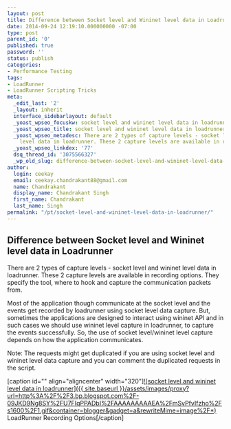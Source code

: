 ```yaml
---
layout: post
title: Difference between Socket level and Wininet level data in Loadrunner
date: 2014-09-24 12:19:10.000000000 -07:00
type: post
parent_id: '0'
published: true
password: ''
status: publish
categories:
- Performance Testing
tags:
- LoadRunner
- LoadRunner Scripting Tricks
meta:
  _edit_last: '2'
  _layout: inherit
  interface_sidebarlayout: default
  _yoast_wpseo_focuskw: socket level and wininet level data in loadrunner
  _yoast_wpseo_title: socket level and wininet level data in loadrunner
  _yoast_wpseo_metadesc: There are 2 types of capture levels - socket level and wininet
    level data in loadrunner. These 2 capture levels are available in recording options.
  _yoast_wpseo_linkdex: '77'
  dsq_thread_id: '3075566327'
  _wp_old_slug: difference-between-socket-level-and-wininet-level-data-in-loadrunner-recording-options
author:
  login: ceekay
  email: ceekay.chandrakant88@gmail.com
  name: Chandrakant
  display_name: Chandrakant Singh
  first_name: Chandrakant
  last_name: Singh
permalink: "/pt/socket-level-and-wininet-level-data-in-loadrunner/"
---
```


## Difference between Socket level and Wininet level data in Loadrunner

There are 2 types of capture levels - socket level and wininet level data in loadrunner. These 2 capture levels are available in recording options. They specify the tool, where to hook and capture the communication packets from.

Most of the application though communicate at the socket level and the events get recorded by loadrunner using socket level data capture. But, sometimes the applications are designed to interact using wininet API and in such cases we should use wininet level capture in loadrunner, to capture the events successfully. So, the use of socket level/wininet level capture depends on how the application communicates.

Note: The requests might get duplicated if you are using socket level and wininet level data capture and you can comment the duplicated requests in the script.

[caption id="" align="aligncenter" width="320"][![socket level and wininet level data in loadrunner]({{ site.baseurl }}/assets/images/proxy?url=http%3A%2F%2F3.bp.blogspot.com%2F-09JKD9Ng8SY%2FU7FIqPPADbI%2FAAAAAAAAAEA%2FmSvPfvIfzho%2Fs1600%2F1.gif&container=blogger&gadget=a&rewriteMime=image%2F*)](http://3.bp.blogspot.com/-09JKD9Ng8SY/U7FIqPPADbI/AAAAAAAAAEA/mSvPfvIfzho/s1600/1.gif) LoadRunner Recording Options[/caption]

